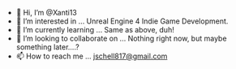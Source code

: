 - 👋 Hi, I’m @Xanti13
- 👀 I’m interested in ... Unreal Engine 4 Indie Game Development.
- 🌱 I’m currently learning ... Same as above, duh!
- 💞️ I’m looking to collaborate on ... Nothing right now, but maybe something later....?
- 📫 How to reach me ... jschell817@gmail.com

<!---
Xanti13/Xanti13 is a ✨ special ✨ repository because its `README.md` (this file) appears on your GitHub profile.
You can click the Preview link to take a look at your changes.
--->
